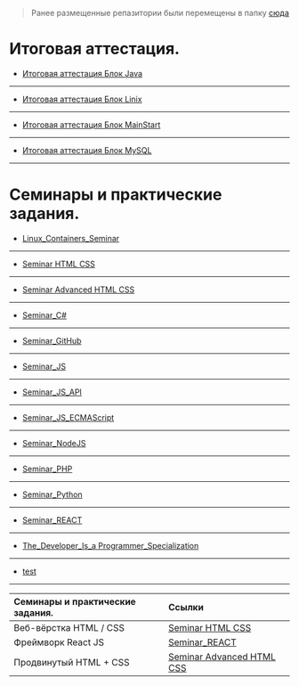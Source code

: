 
 > Ранее размещенные репазитории были перемещены в папку [сюда](./Other_works_and_projects/)



# Итоговая аттестация.

- [Итоговая аттестация Блок Java](./Final_control_work_on_the_java_block/)
---
- [Итоговая аттестация Блок Linix](./Final_control_work_on_the_linux_block/)
---
- [Итоговая аттестация Блок MainStart](./Final_control_work_on_the_main_block/)
---
- [Итоговая аттестация Блок MySQL](./Final_control_work_on_the_MySQL_block/)
---
# Семинары и практические задания.

- [Linux_Containers_Seminar](./Linux_Containers_Seminar/)
---
- [Seminar HTML CSS](./Seminar%20HTML%20CSS/)
---
- [Seminar Advanced HTML CSS](./Seminar%20Advanced%20HTML%20CSS/)
---
- [Seminar_C#](./Seminar_C#/)
---
- [Seminar_GitHub](./Seminar_GitHub/)
---
- [Seminar_JS](./Seminar_JS/)
---
- [Seminar_JS_API](./Seminar_JS_API/)
---
- [Seminar_JS_ECMAScript](./Seminar_JS_ECMAScript/)
---
- [Seminar_NodeJS](./Seminar_NodeJS/)
---
- [Seminar_PHP](./Seminar_PHP/)
---
- [Seminar_Python](./Seminar_Python/)
---
- [Seminar_REACT](./Seminar_REACT/)
---
- [The_Developer_Is_a Programmer_Specialization](./The_Developer_Is_a%20Programmer_Specialization/)
---
- [test](../Home_Work_Zuev_M/)
---
|Семинары и практические задания.|Ссылки|
|:-|:-|
|Веб-вёрстка HTML / CSS|[Seminar HTML CSS](./Seminar%20HTML%20CSS/)|
|Фреймворк React JS|[Seminar_REACT](./Seminar_REACT/)|
|Продвинутый HTML + CSS|[Seminar Advanced HTML CSS](./Seminar%20Advanced%20HTML%20CSS/)|
